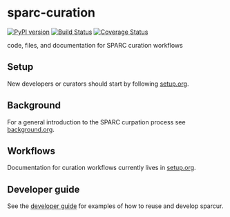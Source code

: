# sparc-curation
[![PyPI version](https://badge.fury.io/py/sparcur.svg)](https://pypi.org/project/sparcur/)
[![Build Status](https://travis-ci.org/SciCrunch/sparc-curation.svg?branch=master)](https://travis-ci.org/SciCrunch/sparc-curation)
[![Coverage Status](https://coveralls.io/repos/github/SciCrunch/sparc-curation/badge.svg?branch=master)](https://coveralls.io/github/SciCrunch/sparc-curation?branch=master)

code, files, and documentation for SPARC curation workflows

## Setup
New developers or curators should start by following [setup.org](./docs/setup.org).

## Background
For a general introduction to the SPARC curpation process see [background.org](./docs/background.org).

## Workflows
Documentation for curation workflows currently lives in [setup.org](./docs/setup.org#workflows).

## Developer guide
See the [developer guide](./docs/developer-guide.org) for examples of how to reuse and develop sparcur.
